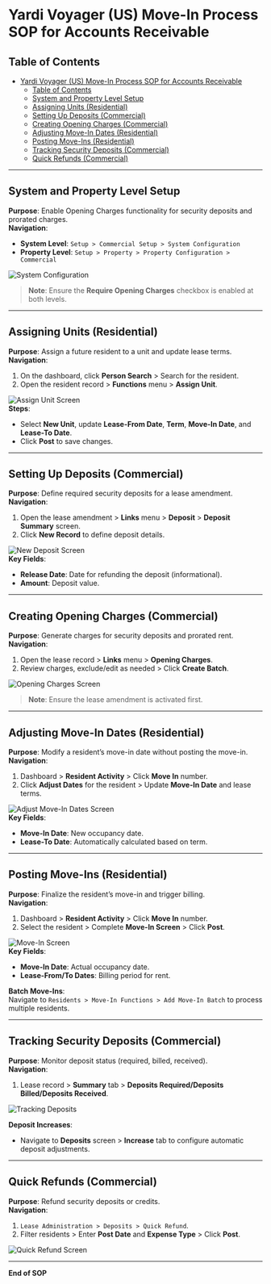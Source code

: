 # Yardi Voyager (US) Move-In Process SOP for Accounts Receivable

## Table of Contents

- [Yardi Voyager (US) Move-In Process SOP for Accounts Receivable](#yardi-voyager-us-move-in-process-sop-for-accounts-receivable)
  - [Table of Contents](#table-of-contents)
  - [System and Property Level Setup](#system-and-property-level-setup)
  - [Assigning Units (Residential)](#assigning-units-residential)
  - [Setting Up Deposits (Commercial)](#setting-up-deposits-commercial)
  - [Creating Opening Charges (Commercial)](#creating-opening-charges-commercial)
  - [Adjusting Move-In Dates (Residential)](#adjusting-move-in-dates-residential)
  - [Posting Move-Ins (Residential)](#posting-move-ins-residential)
  - [Tracking Security Deposits (Commercial)](#tracking-security-deposits-commercial)
  - [Quick Refunds (Commercial)](#quick-refunds-commercial)

---

## System and Property Level Setup

**Purpose**: Enable Opening Charges functionality for security deposits and prorated charges.  
**Navigation**:

- **System Level**: `Setup > Commercial Setup > System Configuration`
- **Property Level**: `Setup > Property > Property Configuration > Commercial`

![System Configuration](images/move_in.11.02.2.png)

> **Note**: Ensure the **Require Opening Charges** checkbox is enabled at both levels.

---

## Assigning Units (Residential)

**Purpose**: Assign a future resident to a unit and update lease terms.  
**Navigation**:

1. On the dashboard, click **Person Search** > Search for the resident.
2. Open the resident record > **Functions** menu > **Assign Unit**.

![Assign Unit Screen](images/v_res_usr_move-ins_and_transfers.08.05.4.png)  
**Steps**:

- Select **New Unit**, update **Lease-From Date**, **Term**, **Move-In Date**, and **Lease-To Date**.
- Click **Post** to save changes.

---

## Setting Up Deposits (Commercial)

**Purpose**: Define required security deposits for a lease amendment.  
**Navigation**:

1. Open the lease amendment > **Links** menu > **Deposit** > **Deposit Summary** screen.
2. Click **New Record** to define deposit details.

![New Deposit Screen](images/move_in.11.07.3.png)  
**Key Fields**:

- **Release Date**: Date for refunding the deposit (informational).
- **Amount**: Deposit value.

---

## Creating Opening Charges (Commercial)

**Purpose**: Generate charges for security deposits and prorated rent.  
**Navigation**:

1. Open the lease record > **Links** menu > **Opening Charges**.
2. Review charges, exclude/edit as needed > Click **Create Batch**.

![Opening Charges Screen](images/move_in.11.08.1.png)

> **Note**: Ensure the lease amendment is activated first.

---

## Adjusting Move-In Dates (Residential)

**Purpose**: Modify a resident’s move-in date without posting the move-in.  
**Navigation**:

1. Dashboard > **Resident Activity** > Click **Move In** number.
2. Click **Adjust Dates** for the resident > Update **Move-In Date** and lease terms.

![Adjust Move-In Dates Screen](images/v_res_usr_move-ins_and_transfers.08.06.5.png)  
**Key Fields**:

- **Move-In Date**: New occupancy date.
- **Lease-To Date**: Automatically calculated based on term.

---

## Posting Move-Ins (Residential)

**Purpose**: Finalize the resident’s move-in and trigger billing.  
**Navigation**:

1. Dashboard > **Resident Activity** > Click **Move In** number.
2. Select the resident > Complete **Move-In Screen** > Click **Post**.

![Move-In Screen](images/v_res_usr_move-ins_and_transfers.08.08.5.png)  
**Key Fields**:

- **Move-In Date**: Actual occupancy date.
- **Lease-From/To Dates**: Billing period for rent.

**Batch Move-Ins**:  
Navigate to `Residents > Move-In Functions > Add Move-In Batch` to process multiple residents.

---

## Tracking Security Deposits (Commercial)

**Purpose**: Monitor deposit status (required, billed, received).  
**Navigation**:

1. Lease record > **Summary** tab > **Deposits Required/Deposits Billed/Deposits Received**.

![Tracking Deposits](images/move_in.11.09.1.png)

**Deposit Increases**:

- Navigate to **Deposits** screen > **Increase** tab to configure automatic deposit adjustments.

---

## Quick Refunds (Commercial)

**Purpose**: Refund security deposits or credits.  
**Navigation**:

1. `Lease Administration > Deposits > Quick Refund`.
2. Filter residents > Enter **Post Date** and **Expense Type** > Click **Post**.

![Quick Refund Screen](images/move_in.11.11.1.png)

---

**End of SOP**
